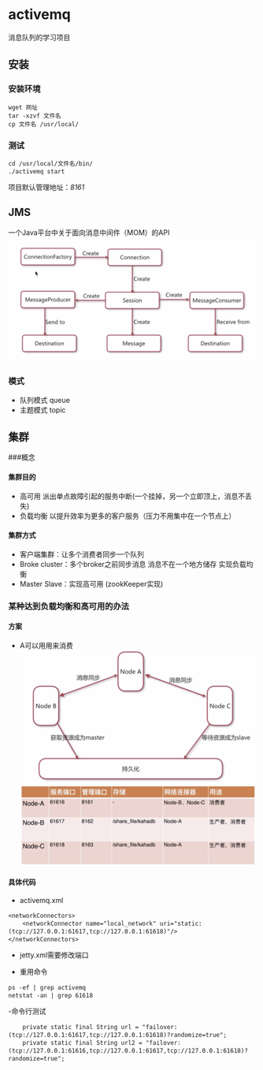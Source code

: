 # activemq
消息队列的学习项目

## 安装

### 安装环境
```
wget 网址
tar -xzvf 文件名
cp 文件名 /usr/local/
```

### 测试
```
cd /usr/local/文件名/bin/
./activemq start
```
项目默认管理地址：*8161*



## JMS
一个Java平台中关于面向消息中间件（MOM）的API
![JMS](document/resource/1.png)

### 模式
- 队列模式 queue
- 主题模式 topic



## 集群

###概念

#### 集群目的
- 高可用 派出单点故障引起的服务中断(一个挂掉，另一个立即顶上，消息不丢失)
- 负载均衡 以提升效率为更多的客户服务（压力不用集中在一个节点上）

#### 集群方式
- 客户端集群：让多个消费者同步一个队列
- Broke cluster：多个broker之前同步消息 消息不在一个地方储存 实现负载均衡
- Master Slave：实现高可用  (zookKeeper实现)

### 某种达到负载均衡和高可用的办法

#### 方案
- A可以用用来消费
![集群](document/resource/2.png)
![方案](document/resource/3.png)

#### 具体代码
- activemq.xml

```
<networkConnectors>
    <networkConnector name="local_network" uri="static:(tcp://127.0.0.1:61617,tcp://127.0.0.1:61618)"/>
</networkConnectors>

```
- jetty.xml需要修改端口

- 重用命令
```
ps -ef | grep activemq
netstat -an | grep 61618
```
-命令行测试
```
    private static final String url = "failover:(tcp://127.0.0.1:61617,tcp://127.0.0.1:61618)?randomize=true";
    private static final String url2 = "failover:(tcp://127.0.0.1:61616,tcp://127.0.0.1:61617,tcp://127.0.0.1:61618)?randomize=true";
```

